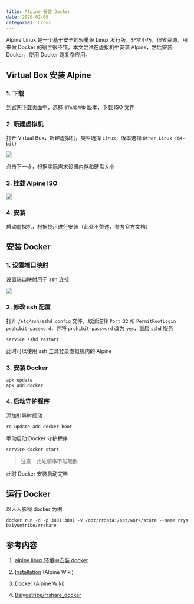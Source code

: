 ```yaml
---
title: Alpine 安装 Docker
date: 2020-02-09
categories: Linux
---
```


Alpine Linux 是一个基于安全的轻量级 Linux 发行版，非常小巧，很省资源，用来做 Docker 的宿主很不错。本文尝试在虚拟机中安装 Alpine，然后安装 Docker，使用 Docker 跑复杂应用。

<!--more-->

## Virtual Box 安装 Alpine

### 1. 下载

到[官网下载页面](https://www.alpinelinux.org/downloads/)中，选择 `STANDARD` 版本，下载 ISO 文件

### 2. 新建虚拟机

打开 Virtual Box，新建虚拟机，类型选择 `Linux`，版本选择 `Other Linux (64-bit)`

![](https://cdn.ipear.ml/alpine-docker/new-vm.png)

点击下一步，根据实际需求设置内存和硬盘大小

### 3. 挂载 Alpine ISO

![](https://cdn.ipear.ml/alpine-docker/add-iso.png)

### 4. 安装

启动虚拟机，根据提示进行安装（此处不赘述，参考官方文档）

## 安装 Docker

### 1. 设置端口映射

设置端口映射用于 ssh 连接

![](https://cdn.ipear.ml/alpine-docker/napt.png)

### 2. 修改 ssh 配置

打开 `/etc/ssh/sshd_config` 文件，取消注释 `Port 22` 和 `PermitRootLogin prohibit-password`，并将 `prohibit-password` 改为 `yes`，重启 `sshd` 服务

```shell
service sshd restart
```

此时可以使用 ssh 工具登录虚拟机内的 Alpine

### 3. 安装 Docker

```shell
apk update
apk add docker
```

### 4. 启动守护程序

添加引导时启动

```shell
rc-update add docker boot
```

手动启动 Docker 守护程序

```shell
service docker start
```

> 注意：此处顺序不能颠倒

此时 Docker 安装启动完毕

## 运行 Docker

以人人影视 docker 为例

```shell
docker run -d -p 3001:3001 -v /opt/rrdata:/opt/work/store --name rrys baiyuetribe/rrshare
```

## 参考内容

1. [alpine linux 环境中安装 docker](https://www.imooc.com/article/287437)

1. [Installation](https://wiki.alpinelinux.org/wiki/Installation) (Alpine Wiki)

1. [Docker](https://wiki.alpinelinux.org/wiki/Docker) (Alpine Wiki)

1. [Baiyuetribe/rrshare_docker](https://github.com/Baiyuetribe/rrshare_docker)